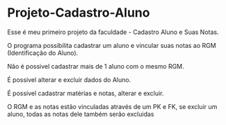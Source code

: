# Projeto-Cadastro-Aluno

Esse é meu primeiro projeto da faculdade - Cadastro Aluno e Suas Notas.

O programa possibilita cadastrar um aluno e vincular suas notas ao RGM (Identificação do Aluno).

Não é possivel cadastrar mais de 1 aluno com o mesmo RGM.

É possivel alterar e excluir dados do Aluno.

É possivel cadastrar matérias e notas, alterar e excluir.

O RGM e as notas estão vinculadas através de um PK e FK, se excluir um aluno, todas as notas dele também serão excluidas
